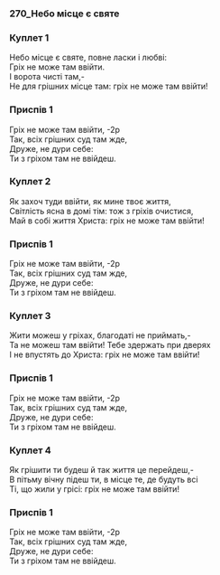 ### 270_Небо місце є святе
### Куплет 1
Небо місце є святе, повне ласки і любві:<br/>Гріх не може там ввійти. <br/>І ворота чисті там,-<br/>Не для грішних місце там: гріх не може там ввійти!
### Приспів 1
Гріх не може там ввійти, -2р<br/>Так, всіх грішних суд там жде, <br/>Друже, не дури себе:<br/>Ти з гріхом там не ввійдеш.
### Куплет 2
Як захоч туди ввійти, як мине твоє життя,<br/>Світлість ясна в домі тім: тож з гріхів очистися,<br/>Май в собі життя Христа: гріх не може там ввійти!
### Приспів 1
Гріх не може там ввійти, -2р<br/>Так, всіх грішних суд там жде, <br/>Друже, не дури себе:<br/>Ти з гріхом там не ввійдеш.
### Куплет 3
Жити можеш у гріхах, благодаті не приймать,-<br/>Та не можеш там ввійти! Тебе здержать при дверях<br/>І не впустять до Христа: гріх не може там ввійти!
### Приспів 1
Гріх не може там ввійти, -2р<br/>Так, всіх грішних суд там жде, <br/>Друже, не дури себе:<br/>Ти з гріхом там не ввійдеш.
### Куплет 4
Як грішити ти будеш й так життя це перейдеш,-<br/>В пітьму вічну підеш ти, в місце те, де будуть всі<br/>Ті, що жили у грісі: гріх не може там ввійти!
### Приспів 1
Гріх не може там ввійти, -2р<br/>Так, всіх грішних суд там жде, <br/>Друже, не дури себе:<br/>Ти з гріхом там не ввійдеш.
